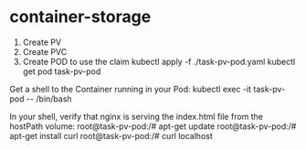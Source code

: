 # container-storage

1.	Create PV
2. 	Create PVC
3. 	Create POD to use the claim
    kubectl apply -f ./task-pv-pod.yaml
    kubectl get pod task-pv-pod

Get a shell to the Container running in your Pod:
  kubectl exec -it task-pv-pod -- /bin/bash

In your shell, verify that nginx is serving the index.html file from the hostPath volume:
root@task-pv-pod:/# apt-get update
root@task-pv-pod:/# apt-get install curl
root@task-pv-pod:/# curl localhost
